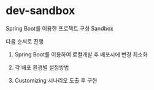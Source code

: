 dev-sandbox
===========

Spring Boot를 이용한 프로젝트 구성 Sandbox

다음 순서로 진행

1. Spring Boot를 이용하여 로컬개발 후 배포시에 변경 최소화

2. 각 배포 환경별 설정방법

3. Customizing 시나리오 도출 후 구현
